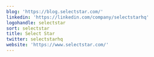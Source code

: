 ```yaml
---
blog: 'https://blog.selectstar.com/'
linkedin: 'https://linkedin.com/company/selectstarhq'
logohandle: selectstar
sort: selectstar
title: Select Star
twitter: selectstarhq
website: 'https://www.selectstar.com/'
---
```

